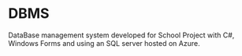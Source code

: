 # DBMS

DataBase management system developed for School Project with C#, Windows Forms and using an SQL server hosted on Azure.
